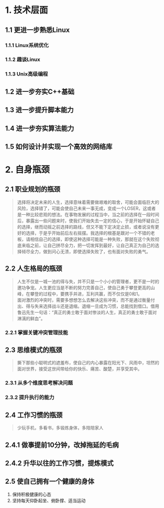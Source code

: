 # 1. 技术层面
## 1.1 更进一步熟悉Linux
### 1.1.1 Linux系统优化
### 1.1.2 趣谈Linux
### 1.1.3 Unix高级编程
## 1.2 进一步夯实C++基础
## 1.3 进一步提升脚本能力
## 1.4 进一步夯实算法能力
## 1.5 如何设计并实现一个高效的网络库

# 2. 自身瓶颈
## 2.1 职业规划的瓶颈
> 选择将决定未来的人生，选择意味着需要做艰难的取舍，可能会面临巨大的风险，选择错了，可能会使自己未来一事无成，变成一个LOSER，这或者是一种比较悲观的想法。在事物发展的过程当中，当之前的选择在一段时间后，暴露出一些问题来时，使我们开始失去一定的信心，于是开始怀疑自己的选择，继而动摇之前选择的路线，但又不能下定决定止损，或者说没有更好的选择，于是乎开始前后左右摇摆。我选择的根基是跟对一个不错的老板，请相信自己的选择，即使这种选择可能是一种失败，那就在这个失败彻底来临之前，让自己拼尽全力，把一切发挥到最好，让自己真正为自己的选择倾尽全力，做到问心无溃，即使选择失败了，也有面对失败的勇气。
## 2.2 人生格局的瓶颈
> 人生不仅是一城一池的得与失，并不只是一个小小的管理者，更不是一时的邀功争宠。人生更应当是不断的努力完善自己，使自己勇于攀登更高的山峰，在攀登的过程中，要携手并进，互利共赢，而不仅仅是0和1。  
> 面对激烈的冲突时，需要多想想怎么去解决这些冲突，而不是通过衡量付出、得与失来选择战斗还是退缩。退缩一旦成为习惯，总能找到借口。借用鲁迅先生一句话：“真正的勇士敢于面对惨淡的人生，真正的勇士敢于面对淋漓的鲜血”。
### 2.2.1 掌握关键冲突管理技能
## 2.3 思维模式的瓶颈
> 撕下那些小聪明式的遮羞布，使自己的内心暴露在阳光下、风雨中，坦然的面对世界，接受这世间带给你的快乐、痛苦、酸楚，并享受其中。
### 2.3.1 从多个维度思考解决问题
### 2.3.2 提升执行的能力

## 2.4 工作习惯的瓶颈
>少玩手机，多看书，多锻炼身体，多陪陪家人
## 2.4.1 做事提前10分钟，改掉拖延的毛病
## 2.4.2 升华以往的工作习惯，提炼模式
## 2.5 使自己拥有一个健康的身体
1. 保持积极健康的心态
2. 坚持每天仰卧起坐、俯卧撑、适当运动

   